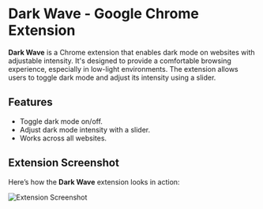 # Dark Wave - Google Chrome Extension

**Dark Wave** is a Chrome extension that enables dark mode on websites with adjustable intensity. It's designed to provide a comfortable browsing experience, especially in low-light environments. The extension allows users to toggle dark mode and adjust its intensity using a slider.

## Features
- Toggle dark mode on/off.
- Adjust dark mode intensity with a slider.
- Works across all websites.
## Extension Screenshot

Here’s how the **Dark Wave** extension looks in action:

![Extension Screenshot](icons/extension.png)
